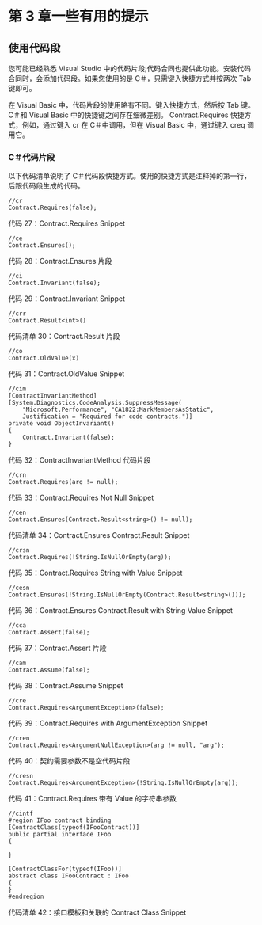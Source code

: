# 第 3 章一些有用的提示

## 使用代码段

您可能已经熟悉 Visual Studio 中的代码片段;代码合同也提供此功能。安装代码合同时，会添加代码段。如果您使用的是 C＃，只需键入快捷方式并按两次 Tab 键即可。

在 Visual Basic 中，代码片段的使用略有不同。键入快捷方式，然后按 Tab 键。 C＃和 Visual Basic 中的快捷键之间存在细微差别。 Contract.Requires 快捷方式，例如，通过键入 cr 在 C＃中调用，但在 Visual Basic 中，通过键入 creq 调用它。

### C＃代码片段

以下代码清单说明了 C＃代码段快捷方式。使用的快捷方式是注释掉的第一行，后跟代码段生成的代码。

```
//cr
Contract.Requires(false);

```

代码 27：Contract.Requires Snippet

```
//ce
Contract.Ensures();

```

代码 28：Contract.Ensures 片段

```
//ci
Contract.Invariant(false);

```

代码 29：Contract.Invariant Snippet

```
//crr
Contract.Result<int>()

```

代码清单 30：Contract.Result 片段

```
//co
Contract.OldValue(x)

```

代码 31：Contract.OldValue Snippet

```
//cim
[ContractInvariantMethod]
[System.Diagnostics.CodeAnalysis.SuppressMessage(
    "Microsoft.Performance", "CA1822:MarkMembersAsStatic",
    Justification = "Required for code contracts.")]
private void ObjectInvariant()
{
    Contract.Invariant(false);
}

```

代码 32：ContractInvariantMethod 代码片段

```
//crn
Contract.Requires(arg != null);

```

代码 33：Contract.Requires Not Null Snippet

```
//cen
Contract.Ensures(Contract.Result<string>() != null);

```

代码清单 34：Contract.Ensures Contract.Result Snippet

```
//crsn
Contract.Requires(!String.IsNullOrEmpty(arg));

```

代码 35：Contract.Requires String with Value Snippet

```
//cesn
Contract.Ensures(!String.IsNullOrEmpty(Contract.Result<string>()));

```

代码 36：Contract.Ensures Contract.Result with String Value Snippet

```
//cca
Contract.Assert(false);

```

代码 37：Contract.Assert 片段

```
//cam
Contract.Assume(false);

```

代码 38：Contract.Assume Snippet

```
//cre
Contract.Requires<ArgumentException>(false);

```

代码 39：Contract.Requires with ArgumentException Snippet

```
//cren
Contract.Requires<ArgumentNullException>(arg != null, "arg");

```

代码 40：契约需要参数不是空代码片段

```
//cresn
Contract.Requires<ArgumentException>(!String.IsNullOrEmpty(arg));

```

代码 41：Contract.Requires 带有 Value 的字符串参数

```
//cintf
#region IFoo contract binding
[ContractClass(typeof(IFooContract))]
public partial interface IFoo
{

}

[ContractClassFor(typeof(IFoo))]
abstract class IFooContract : IFoo
{
}
#endregion

```

代码清单 42：接口模板和关联的 Contract Class Snippet